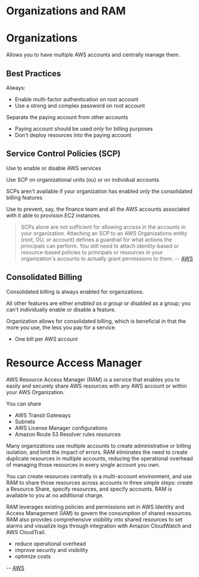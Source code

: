# Organizations and RAM

# Organizations

Allows you to have multiple AWS accounts and centrally manage them. 

## Best Practices

Always:

* Enable multi-factor authentication on root account
* Use a strong and complex password on root account

Separate the paying account from other accounts

* Paying account should be used *only* for billing purposes
* Don't deploy resources into the paying account

## Service Control Policies (SCP)

Use to enable or disable AWS services

Use SCP on organizational units (ou) or on individual accounts

SCPs aren't available if your organization has enabled *only* the consolidated billing features

Use to prevent, say, the finance team and all the AWS accounts associated with it able to provision EC2 instances.

> SCPs alone are not sufficient for allowing access in the accounts in your organization. Attaching an SCP to an AWS Organizations entity (root, OU, or account) defines a guardrail for what actions the principals can perform. You still need to attach identity-based or resource-based policies to principals or resources in your organization's accounts to actually grant permissions to them. -- [AWS](https://docs.aws.amazon.com/organizations/latest/userguide/orgs_manage_policies_scp.html)

## Consolidated Billing

Consolidated billing is always enabled for organizations. 

All other features are either *enabled as a group* or disabled as a group; you can't individually enable or disable a feature. 

Organization allows for consolidated billing, which is beneficial in that the more you use, the less you pay for a service. 

* One bill per AWS account

# Resource Access Manager

AWS Resource Access Manager (RAM) is a service that enables you to easily and securely share AWS resources with any AWS account or within your AWS Organization. 

You can share 

* AWS Transit Gateways
* Subnets
* AWS License Manager configurations
* Amazon Route 53 Resolver rules resources

Many organizations use multiple accounts to create administrative or billing isolation, and limit the impact of errors. RAM eliminates the need to create duplicate resources in multiple accounts, reducing the operational overhead of managing those resources in every single account you own. 

You can create resources centrally in a multi-account environment, and use RAM to share those resources across accounts in three simple steps: create a Resource Share, specify resources, and specify accounts. RAM is available to you at no additional charge.

RAM leverages existing policies and permissions set in AWS Identity and Access Management (IAM) to govern the consumption of shared resources. RAM also provides comprehensive visibility into shared resources to set alarms and visualize logs through integration with Amazon CloudWatch and AWS CloudTrail.

* reduce operational overhead
* improve security and visibility
* optimize costs

-- [AWS](https://aws.amazon.com/ram/)
